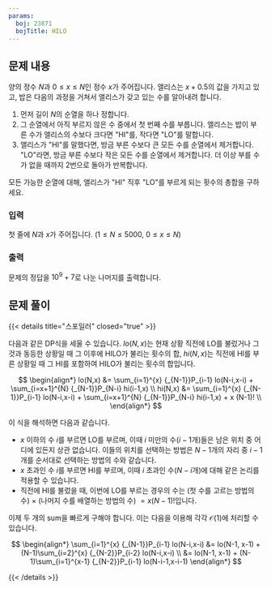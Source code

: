 ```yaml
---
params:
  boj: 23871
  bojTitle: HILO
---
```


## 문제 내용

양의 정수 $N$과 $0 \le x \le N$인 정수 $x$가 주어집니다. 앨리스는 $x + 0.5$의 값을 가지고 있고, 밥은 다음의 과정을 거쳐서 앨리스가 갖고 있는 수를 알아내려 합니다.

1. 먼저 길이 $N$의 순열을 하나 정합니다.
2. 그 순열에서 아직 부르지 않은 수 중에서 첫 번째 수를 부릅니다. 앨리스는 밥이 부른 수가 앨리스의 수보다 크다면 "HI"를, 작다면 "LO"를 말합니다.
3. 앨리스가 "HI"를 말했다면, 방금 부른 수보다 큰 모든 수를 순열에서 제거합니다. "LO"라면, 방금 부른 수보다 작은 모든 수를 순열에서 제거합니다. 더 이상 부를 수가 없을 때까지 2번으로 돌아가 반복합니다.

모든 가능한 순열에 대해, 앨리스가 "HI" 직후 "LO"를 부르게 되는 횟수의 총합을 구하세요.

### 입력

첫 줄에 $N$과 $x$가 주어집니다. ($1 \le N \le 5000$, $0 \le x \le N$)

### 출력

문제의 정답을 $10^9+7$로 나눈 나머지를 출력합니다.

## 문제 풀이

{{< details title="스포일러" closed="true" >}}

다음과 같은 DP식을 세울 수 있습니다. $lo(N,x)$는 현재 상황 직전에 LO를 불렀거나 그것과 동등한 상황일 때 그 이후에 HILO가 불리는 횟수의 합, $hi(N,x)$는 직전에 HI를 부른 상황일 때 그 HI를 포함하여 HILO가 불리는 횟수의 합입니다.

$$
\begin{align*}
lo(N,x) &= \sum_{i=1}^{x} {_{N-1}}P_{i-1} lo(N-i,x-i) + \sum_{i=x+1}^{N} {_{N-1}}P_{N-i} hi(i-1,x) \\
hi(N,x) &= \sum_{i=1}^{x} {_{N-1}}P_{i-1} lo(N-i,x-i) + \sum_{i=x+1}^{N} {_{N-1}}P_{N-i} hi(i-1,x) + x (N-1)! \\
\end{align*}
$$

이 식을 해석하면 다음과 같습니다.

* $x$ 이하의 수 $i$를 부르면 LO를 부르며, 이때 $i$ 미만의 수($i-1$개)들은 남은 위치 중 어디에 있든지 상관 없습니다. 이들의 위치를 선택하는 방법은 $N-1$개의 자리 중 $i-1$개를 순서대로 선택하는 방법의 수와 같습니다.
* $x$ 초과인 수 $i$를 부르면 HI를 부르며, 이때 $i$ 초과인 수($N-i$개)에 대해 같은 논리를 적용할 수 있습니다.
* 직전에 HI를 불렀을 때, 이번에 LO를 부르는 경우의 수는 (첫 수를 고르는 방법의 수) $\times$ (나머지 수를 배열하는 방법의 수) $= x (N-1)!$입니다.

이제 두 개의 sum을 빠르게 구해야 합니다. 이는 다음을 이용해 각각 $\mathcal{O}(1)$에 처리할 수 있습니다.

$$
\begin{align*}
\sum_{i=1}^{x} {_{N-1}}P_{i-1} lo(N-i,x-i) &= lo(N-1, x-1) + (N-1)\sum_{i=2}^{x} {_{N-2}}P_{i-2} lo(N-i,x-i) \\
&= lo(N-1, x-1) + (N-1)\sum_{i=1}^{x-1} {_{N-2}}P_{i-1} lo(N-i-1,x-i-1)
\end{align*}
$$

{{< /details >}}
